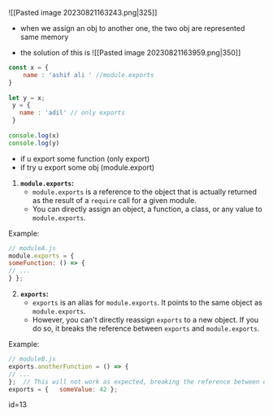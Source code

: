 ![[Pasted image 20230821163243.png|325]]
- when we assign an obj to another one, the two obj are represented same memory 

- the solution of this is 
 ![[Pasted image 20230821163959.png|350]]



```js
const x = {
    name : 'ashif ali ' //module.exports
}
  
let y = x;
 y = {
   name : 'adil' // only exports
 }
  
console.log(x)
console.log(y)
```

- if u export some function (only export)
- if try u export some obj (module.export)

1. **`module.exports`:**
    - `module.exports` is a reference to the object that is actually returned as the result of a `require` call for a given module.
    - You can directly assign an object, a function, a class, or any value to `module.exports`.

Example:



```js
// moduleA.js
module.exports = { 
someFunction: () => {
// ...  
} };
```

2. **`exports`:**
    - `exports` is an alias for `module.exports`. It points to the same object as `module.exports`.
    - However, you can't directly reassign `exports` to a new object. If you do so, it breaks the reference between `exports` and `module.exports`.

Example:



```js
// moduleB.js 
exports.anotherFunction = () => {  
// ... 
};  // This will not work as expected, breaking the reference between exports and module.exports
exports = {   someValue: 42 };
```











id=13